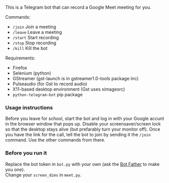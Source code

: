 This is a Telegram bot that can record a Google Meet meeting for you.

Commands:
 - `/join` Join a meeting
 - `/leave` Leave a meeting
 - `/start` Start recording
 - `/stop` Stop recording
 - `/kill` Kill the bot

Requirements:
 - Firefox
 - Selenium (python)
 - GStreamer (gst-launch is in gstreamer1.0-tools package iirc)
 - Pulseaudio (for Gst to record audio)
 - X11-based desktop environment (Gst uses ximagesrc)
 - `python-telegram-bot` pip package

### Usage instructions
Before you leave for school, start the bot and log in with your Google accunt in the browser window that pops up.
Disable your screensaver/screen lock so that the desktop stays alive (but prefarably turn your monitor off).
Once you have the link for the call, tell the bot to join by sending it the `/join` command. Use the other commands from there.

### Before you run it
Replace the bot token in `bot.py` with your own (ask the [Bot Father](https://t.me/botfather) to make you one).  
Change your `screen_dims` in `meet.py`.
